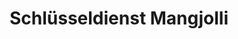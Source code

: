 ---
title: "Schlüsseldienst Mangjolli"
url: /dortmund/schluesseldienst-mangjolli/
shop: Schlüsseldienst
---